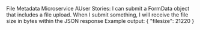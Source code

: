 File Metadata Microservice
AUser Stories:
I can submit a FormData object that includes a file upload.
When I submit something, I will receive the file size in bytes within the JSON response
Example output:
{ "filesize": 21220 }
